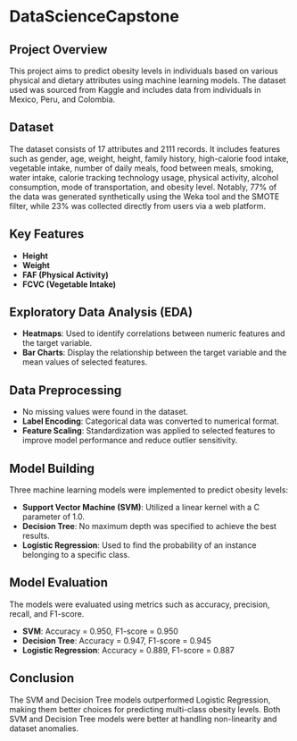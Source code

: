 # DataScienceCapstone

## Project Overview
This project aims to predict obesity levels in individuals based on various physical and dietary attributes using machine learning models. The dataset used was sourced from Kaggle and includes data from individuals in Mexico, Peru, and Colombia.

## Dataset
The dataset consists of 17 attributes and 2111 records. It includes features such as gender, age, weight, height, family history, high-calorie food intake, vegetable intake, number of daily meals, food between meals, smoking, water intake, calorie tracking technology usage, physical activity, alcohol consumption, mode of transportation, and obesity level. Notably, 77% of the data was generated synthetically using the Weka tool and the SMOTE filter, while 23% was collected directly from users via a web platform.

## Key Features
- **Height**
- **Weight**
- **FAF (Physical Activity)**
- **FCVC (Vegetable Intake)**

## Exploratory Data Analysis (EDA)
- **Heatmaps**: Used to identify correlations between numeric features and the target variable.
- **Bar Charts**: Display the relationship between the target variable and the mean values of selected features.

## Data Preprocessing
- No missing values were found in the dataset.
- **Label Encoding**: Categorical data was converted to numerical format.
- **Feature Scaling**: Standardization was applied to selected features to improve model performance and reduce outlier sensitivity.

## Model Building
Three machine learning models were implemented to predict obesity levels:
- **Support Vector Machine (SVM)**: Utilized a linear kernel with a C parameter of 1.0.
- **Decision Tree**: No maximum depth was specified to achieve the best results.
- **Logistic Regression**: Used to find the probability of an instance belonging to a specific class.

## Model Evaluation
The models were evaluated using metrics such as accuracy, precision, recall, and F1-score.

- **SVM**: Accuracy = 0.950, F1-score = 0.950
- **Decision Tree**: Accuracy = 0.947, F1-score = 0.945
- **Logistic Regression**: Accuracy = 0.889, F1-score = 0.887

## Conclusion
The SVM and Decision Tree models outperformed Logistic Regression, making them better choices for predicting multi-class obesity levels. Both SVM and Decision Tree models were better at handling non-linearity and dataset anomalies.
